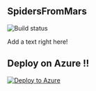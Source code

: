 ## SpidersFromMars

![Build status](http://win-kbjv8rpni24:8080/tfs/DefaultCollection/_apis/public/build/definitions/7460e9e9-10af-4c4d-8f9c-da2874a5040d/1/badge)

Add a text right here!

## Deploy on Azure  !!
 [![Deploy to Azure](https://azuredeploy.net/deploybutton.png)](https://azuredeploy.net/)  
